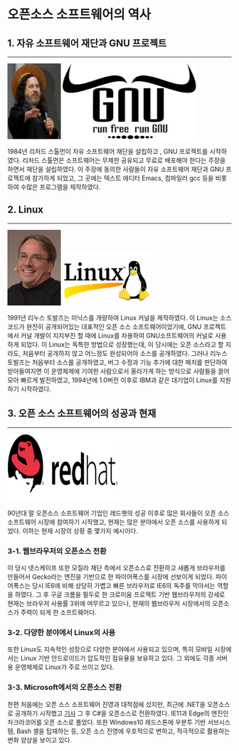 # 오픈소스 소프트웨어의 역사

## 1. 자유 소프트웨어 재단과 GNU 프로젝트
-----------------------------------
<img width="120" height="170" src="./img/리처드 스톨먼.jpg"> <img width="300" height="170" src="./img/GNU.png"></img>

1984년 리처드 스톨먼이 자유 소프트웨어 재단을 설립하고 , GNU 프로젝트를 시작하였다. 리처드 스톨먼은 소프트웨어는 무제한 공유되고 무료로 배포해야 한다는 주장을 하면서 재단을 설립하였다. 이 주장에 동의한 사람들이 자유 소프트웨어 재단과 GNU 프로젝트에 참가하게 되었고, 그 곳에는 텍스트 에디터 Emacs, 컴파일러 gcc 등을 비롯하여 수많은 프로그램을 제작하였다.

## 2. Linux
-----------
<img width="120" height="170" src="./img/리누스 토발즈.jpg"> <img width="200" height="120" src="./img/linux.jpg"></img>

1991년 리누스 토발즈는 미닉스를 개량하여 Linux 커널을 제작하였다.  이 Linux는 소스코드가 완전히 공개되어있는 대표적인 오픈 소스 소프트웨어이었기에, GNU 프로젝트에서 커널 개발이 지지부진 할 때에 Linux를 차용하여 GNU소프트웨어의 커널로 사용하게 되었다. 이 Linux는 독특한 방법으로 성장했는데, 이 당시에는 오픈 소스라고 할 지라도, 처음부터 공개하지 않고 어느정도 완성되어야 소스를 공개하였다. 그러나 리누스 토발즈는 처음부터 소스를 공개하였고, 버그 수정과 기능 추가에 대한 패치를 판단하여 받아들여지면 이 운영체제에 기여한 사람으로서 올라가게 하는 방식으로 사람들을 끌어모아 빠르게 발전하였고, 1994년에 1.0버전 이후로 IBM과 같은 대기업이 Linux를 지원하기 시작하였다.

## 3. 오픈 소스 소프트웨어의 성공과 현재
-----------------------------------
<img width="250" height="150" src="./img/red hat.png"></img>

90년대 말 오픈소스 소프트웨어 기업인 레드햇의 성공 이후로 많은 회사들이 오픈 소스 소프트웨어 시장에 참여하기 시작했고, 현재는 많은 분야에서 오픈 소스를 사용하게 되었다. 이하는 현재 시장의 상황 중 몇가지 예시이다.

### 3-1.  웹브라우저의 오픈소스 전환

  이 당시 넷스케이프 또한 모질라 재단 측에서 오픈소스로 전환하고 새롭게 브라우저를 만들어서 Gecko라는 엔진을 기반으로 한 파이어폭스를 시장에 선보이게 되었다. 파이어폭스는 당시 IE6에 비해 상당히 가볍고 빠른 브라우저로 IE6의 독주를 막아서는 역할을 하였다. 그 후 구글 크롬을 필두로 한 크로미움 프로젝트 기반 웹브라우저의 강세로 현재는 브라우저 사용률 3위에 머무르고 있으나, 현재의 웹브라우저 시장에서의 오픈소스가 주력이 되게 한 소프트웨어다.

### 3-2. 다양한 분야에서 Linux의 사용

  또한 Linux도 지속적인 성장으로 다양한 분야에서 사용되고 있으며, 특히 모바일 시장에서는 Linux 기반 안드로이드가 압도적인 점유율을 보유하고 있다. 그 외에도 각종 서버용 운영체제로 Linux가 주로 쓰이고 있다.

### 3-3. Microsoft에서의 오픈소스 전환

  한편 처음에는 오픈 소스 소프트웨어 진영과 대척점에 섰지만, 최근에 .NET을 오픈소스로 공개하기 시작했고 [기사](https://news.microsoft.com/2014/11/12/microsoft-takes-net-open-source-and-cross-platform-adds-new-development-capabilities-with-visual-studio-2015-net-2015-and-visual-studio-online) 그 후 C#을 오픈소스로 전환하였다. IE11과 Edge의 엔진인 차크라코어를 오픈 소스로 풀었다. 또한 Windows10 레드스톤에 우분투 기반 서브시스템, Bash 셸을 탑재하는 등, 오픈 소스 진영에 우호적으로 변하고, 적극적으로 활용하는 변화 양상을 보이고 있다.

